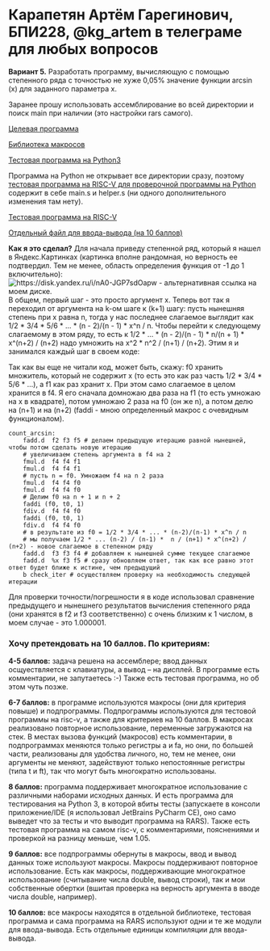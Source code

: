 # Карапетян Артём Гарегинович, БПИ228, @kg_artem в телеграме для любых вопросов
**Вариант 5.** Разработать программу, вычисляющую с помощью степенного ряда с точностью не хуже 0,05% значение функции arcsin (x) для заданного параметра x.

Заранее прошу использовать ассемблирование во всей директории и поиск main при наличии (это настройки rars самого).

[Целевая программа](idz2/main.s)

[Библиотека макросов](idz2/macrolib.s)

[Тестовая программа на Python3](idz2/main.py)

Программа на Python не открывает все директории сразу, поэтому [тестовая программа на RISC-V для проверочной программы на Python](idz2/main_for_python.s) содержит в себе main.s и helper.s (ни одного дополнительного изменения там нету).

[Тестовая программа на RISC-V](idz2/tester_program.s)

[Отдельный файл для ввода-вывода (на 10 баллов)](idz2/helper.s)

**Как я это сделал?** Для начала приведу степенной ряд, который я нашел в Яндекс.Картинках (картинка вполне рандомная, но верность ее подтвердил. Тем не менее, область определения функция от -1 до 1 включительно):
![https://disk.yandex.ru/i/nA0-JGP7sdOapw - альтернативная ссылка на моем диске.](https://studfile.net/html/2706/363/html_y1l5w7Rd0m.4yYq/img-PxkcLc.png) В общем, первый шаг - это просто аргумент х. Теперь вот так я переходил от аргумента на k-ом шаге к (k+1) шагу: пусть нынешняя степень при x равна n, тогда у нас последнее слагаемое выглядит как 1/2 * 3/4 * 5/6 * ... * (n - 2)/(n - 1) * x^n / n. Чтобы перейти к следующему слагаемому в этом ряду, то есть к 1/2 * ... * (n - 2)/(n - 1) * n/(n + 1) * x^(n+2) / (n+2) надо умножить на x^2 * n^2 / (n+1) / (n+2). Этим я и занимался каждый шаг в своем коде:

Так как вы еще не читали код, может быть, скажу: f0 хранить множитель, который не содержит x (то есть это как раз часть 1/2 * 3/4 * 5/6 * ...), а f1 как раз хранит x. При этом само слагаемое в целом хранится в f4. Я его сначала домножаю два раза на f1 (то есть умножаю на x в квадрате), потом умножаю 2 раза на f0 (он же n), а потом делю на (n+1) и на (n+2) (faddi - мною определенный макрос с очевидным функционалом).

```
count_arcsin:
	fadd.d	f2 f3 f5 # делаем предыдущую итерацию равной нынешней, чтобы потом сделать новую итерацию
	# увеличиваем степень аргумента в f4 на 2
	fmul.d	f4 f4 f1
	fmul.d  f4 f4 f1
	# пусть n = f0. Умножаем f4 на n 2 раза
	fmul.d  f4 f4 f0
	fmul.d  f4 f4 f0
	# Делим f0 на n + 1 и n + 2
	faddi (f0, t0, 1)
	fdiv.d	f4 f4 f0
	faddi (f0, t0, 1)
	fdiv.d	f4 f4 f0
	# в результате из f0 = 1/2 * 3/4 * ... * (n-2)/(n-1) * x^n / n 
	# мы получаем 1/2 * ... (n-2) / (n-1) *  n / (n+1) * x^(n+2) / (n+2) - новое слагаемое в степенном ряду
	fadd.d	f3 f3 f4 # добавляем к нынешней сумме текущее слагаемое
	fadd.d	%x f3 f5 # сразу обновляем ответ, так как все равно этот ответ будет ближе к истине, чем предыдущий
	b check_iter # осуществляем проверку на необходимость следующей итерации
```

Для проверки точности/погрешности я в коде использовал сравнение предыдущего и нынешнего результатов вычисления степенного ряда (они хранятся в f2 и f3 соответственно) с очень близким к 1 числом, в моем случае - это 1.000001.

### Хочу претендовать на 10 баллов. По критериям: ###

**4-5 баллов:** задача решена на ассемблере; ввод данных осщуествляется с клавиатуры, а вывод – на дисплей. В программе есть комментарии, не запутаетесь :-)
Также есть тестовая программа, но об этом чуть позже.

**6-7 баллов:** в программе используются макросы (они для критерия повыше) и подпрограммы. Подпрограммы используются для тестовой программы на risc-v, а также для критериев на 10 баллов. В макросах реализовано повторное использование, переменные загружаются на стек. В местах вызова функций (макросов) есть комментарии, в подпрограммах меняются только регистры a и fa, но они, по большей части, реализованы для удобства личного, но, тем не менее, они аргументы не меняют, задействуют только непостоянные регистры (типа t и ft), так что могут быть многократно использованы.

**8 баллов:** программа поддерживает многократное использование с различными наборами исходных данных. И есть программа для тестирования на Python 3, в которой вбиты тесты (запускаете в консоли приложение/IDE (я использовал JetBrains PyCharm CE), оно само выведет что за тесты и что выводит программа на RARS). Также есть тестовая программа на самом risc-v, с комментариями, пояснениями и проверкой на разницу меньше, чем 1.05.

**9 баллов:** все подпрограммы обернуты в макросы, ввод и вывод данных тоже используют макросы. Макросы поддерживают повторное использование. Есть как макросы, поддерживающие многократное использование (считывание числа double, вывод строки), так и мои собственные обертки (вшитая проверка на верность аргумента в вводе числа double, например).

**10 баллов:** все макросы находятся в отдельной библиотеке, тестовая программа и сама программа на RARS используют одни и те же модули для ввода-вывода. Есть отдельные единицы компиляции для ввода-вывода.
